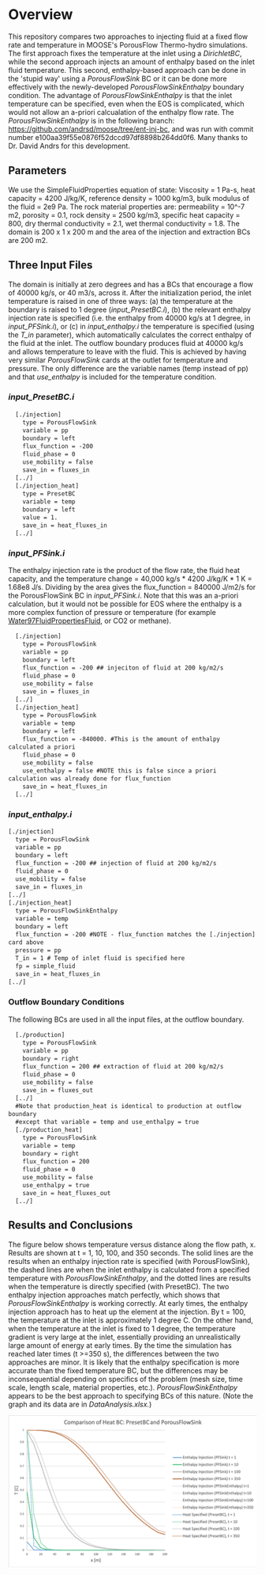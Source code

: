 # Overview

This repository compares two approaches to injecting fluid at a fixed flow rate and temperature in MOOSE's PorousFlow Thermo-hydro simulations. The first approach fixes the temperature at the inlet using a *DirichletBC*, while the second approach injects an amount of enthalpy based on the inlet fluid temperature. This second, enthalpy-based approach can be done in the 'stupid way' using a *PorousFlowSink* BC or it can be done more effectively with the newly-developed *PorousFlowSinkEnthalpy* boundary condition. The advantage of *PorousFlowSinkEnthalpy* is that the inlet temperature can be specified, even when the EOS is complicated, which would not allow an a-priori calcualation of the enthalpy flow rate. The *PorousFlowSinkEnthalpy* is in the following branch: https://github.com/andrsd/moose/tree/ent-inj-bc, and was run with commit number e100aa39f55e0876f52dccd97df8898b264dd0f6. Many thanks to Dr. David Andrs for this development.


## Parameters

We use the SimpleFluidProperties equation of state: Viscosity = 1 Pa-s, heat capacity = 4200 J/kg/K, reference density = 1000 kg/m3, bulk modulus of the fluid = 2e9 Pa.
The rock material properties are: permeability = 10^-7 m2, porosity = 0.1, rock density = 2500 kg/m3, specific heat capacity = 800, dry thermal conductivity = 2.1, wet thermal conductivity = 1.8.
The domain is 200 x 1 x 200 m and the area of the injection and extraction BCs are 200 m2.

## Three Input Files

The domain is initially at zero degrees and has a BCs that encourage a flow of 40000 kg/s, or 40 m3/s, across it. After the initialization period, the inlet temperature is raised in one of three ways: (a) the temperature at the boundary is raised to 1 degree (*input\_PresetBC.i*), (b) the relevant enthalpy injection rate is specified (i.e. the enthalpy from 40000 kg/s at 1 degree, in *input\_PFSink.i*), or (c) in *input_enthalpy.i* the temperature is specified (using the *T_in* parameter), which automatically calculates the correct enthalpy of the fluid at the inlet. The outflow boundary produces fluid at 40000 kg/s and allows temperature to leave with the fluid. This is achieved by having very similar *PorousFlowSink* cards at the outlet for temperature and pressure. The only difference are the variable names (temp instead of pp) and that *use\_enthalpy* is included for the temperature condition.

### *input\_PresetBC.i*

```
  [./injection]
    type = PorousFlowSink
    variable = pp
    boundary = left
    flux_function = -200
    fluid_phase = 0
    use_mobility = false
    save_in = fluxes_in
  [../]
  [./injection_heat]
    type = PresetBC
    variable = temp
    boundary = left
    value = 1.
    save_in = heat_fluxes_in
  [../]
```

### *input\_PFSink.i*

The enthalpy injection rate is the product of the flow rate, the fluid heat capacity, and the temperature change = 40,000 kg/s * 4200 J/kg/K * 1 K = 1.68e8 J/s. Dividing by the area gives the flux\_function = 840000 J/m2/s for the PorousFlowSink BC in *input\_PFSink.i*. Note that this was an a-priori calculation, but it would not be possible for EOS where the enthalpy is a more complex function of pressure or temperature (for example [Water97FluidPropertiesFluid](https://www.mooseframework.org/source/userobjects/Water97FluidProperties.html), or CO2 or methane).

```
  [./injection]
    type = PorousFlowSink
    variable = pp
    boundary = left
    flux_function = -200 ## injeciton of fluid at 200 kg/m2/s
    fluid_phase = 0
    use_mobility = false
    save_in = fluxes_in
  [../]
  [./injection_heat]
    type = PorousFlowSink
    variable = temp
    boundary = left
    flux_function = -840000. #This is the amount of enthalpy calculated a priori
    fluid_phase = 0
    use_mobility = false
    use_enthalpy = false #NOTE this is false since a priori calculation was already done for flux_function
    save_in = heat_fluxes_in
  [../]
```

### *input\_enthalpy.i*

```
[./injection]
  type = PorousFlowSink
  variable = pp
  boundary = left
  flux_function = -200 ## injection of fluid at 200 kg/m2/s
  fluid_phase = 0
  use_mobility = false
  save_in = fluxes_in
[../]
[./injection_heat]
  type = PorousFlowSinkEnthalpy
  variable = temp
  boundary = left
  flux_function = -200 #NOTE - flux_function matches the [./injection] card above
  pressure = pp
  T_in = 1 # Temp of inlet fluid is specified here
  fp = simple_fluid
  save_in = heat_fluxes_in
[../]
```

### Outflow Boundary Conditions

The following BCs are used in all the input files, at the outflow boundary.

```
  [./production]
    type = PorousFlowSink
    variable = pp
    boundary = right
    flux_function = 200 ## extraction of fluid at 200 kg/m2/s
    fluid_phase = 0
    use_mobility = false
    save_in = fluxes_out
  [../]
  #Note that production_heat is identical to production at outflow boundary
  #except that variable = temp and use_enthalpy = true
  [./production_heat]
    type = PorousFlowSink
    variable = temp
    boundary = right
    flux_function = 200
    fluid_phase = 0
    use_mobility = false
    use_enthalpy = true
    save_in = heat_fluxes_out
  [../]
```

## Results and Conclusions

The figure below shows temperature versus distance along the flow path, x. Results are shown at t = 1, 10, 100, and 350 seconds. The solid lines are the results when an enthalpy injection rate is specified (with PorousFlowSink), the dashed lines are when the inlet enthalpy is calculated from a specified temperature with *PorousFlowSinkEnthalpy*, and the dotted lines are results when the temperature is directly specified (with PresetBC).
The two enthalpy injection approaches match perfectly, which shows that *PorousFlowSinkEnthalpy* is working correctly. At early times, the enthalpy injection approach has to heat up the element at the injection. By t = 100, the temperature at the inlet is approximately 1 degree C.
On the other hand, when the temperature at the inlet is fixed to 1 degree, the temperature gradient is very large at the inlet, essentially providing an unrealistically large amount of energy at early times.
By the time the simulation has reached later times (t >=350 s), the differences between the two approaches are minor.
It is likely that the enthalpy specification is more accurate than the fixed temperature BC, but the differences may be inconsequential depending on specifics of the problem (mesh size, time scale, length scale, material properties, etc.).
*PorousFlowSinkEnthalpy* appears to be the best approach to specifying BCs of this nature. (Note the graph and its data are in *DataAnalysis.xlsx.*)

![Tux, the Linux mascot](Heat_BC_comparison2.png)







<!-- ## Overview

This repository compares two approaches to injecting fluid at a fixed flow rate and temperature in MOOSE's PorousFlow Thermo-hydro simulations. The first approach fixes the temperature at the inlet using a DirichletBC, while the second approach injects an amount of enthalpy based on the inlet fluid temperature using a PorousFlowSink BC.

## Details

The domain is initially at zero degrees and has a BCs that encourage a flow of 40000 kg/s, or 40 m3/s, across it (which is accomplished in *input\_initialization.i*). After the initialization period, the inlet temperature is raised in one of two ways: (a) the temperature at the boundary is raised to 1 degree (*input\_PresetBC.i*) or (b) the relevant enthalpy injection rate is specified (i.e. the enthalpy from 40000 kg/s at 1 degree, in *input\_PFSink.i*). The outflow boundary produces fluid at 40000 kg/s and allows temperature to leave with the fluid. This is achieved by having very similar *PorousFlowSink* cards at the outlet for temperature and pressure. The only difference are the variable names (temp instead of pp) and that *use\_enthalpy* is included for the temperature condition.

```
  [./production]
    type = PorousFlowSink
    variable = pp
    boundary = right
    flux_function = 200 ## extraction of fluid at 200 kg/m2/s
    fluid_phase = 0
    use_mobility = false
    save_in = fluxes_out
  [../]
  #Note that production_heat is identical to production at outflow boundary
  #except that variable = temp and use_enthalpy = true
  [./production_heat]
    type = PorousFlowSink
    variable = temp
    boundary = right
    flux_function = 200
    fluid_phase = 0
    use_mobility = false
    use_enthalpy = true
    save_in = heat_fluxes_out
  [../]
```

### Parameters

We use the SimpleFluidProperties equation of state: Viscosity = 1 Pa-s, heat capacity = 4200 J/kg/K, reference density = 1000 kg/m3, bulk modulus of the fluid = 2e9 Pa.
The rock material properties are: permeability = 10^-7 m2, porosity = 0.1, rock density = 2500 kg/m3, specific heat capacity = 800, dry thermal conductivity = 2.1, wet thermal conductivity = 1.8.
The domain is 200 x 1 x 200 m and the area of the injection and extraction BCs are 200 m2.

### <a name="some-id"></a> A-priori calculation of enthalpy injection rate

The enthalpy injection rate is the product of the flow rate, the fluid heat capacity, and the temperature change = 40,000 kg/s * 4200 J/kg/K * 1 K = 1.68e8 J/s. Dividing by the area gives the flux\_function = 840000 J/m2/s for the PorousFlowSink BC in *input\_PFSink.i*.

```
  [./injection_heat]
    type = PorousFlowSink
    variable = temp
    boundary = left
    flux_function = -840000. #This is the amount of enthalpy calculated a priori
    fluid_phase = 0
    use_mobility = false
    use_enthalpy = false #NOTE this is false since a priori calculation was already done for flux_function
    save_in = heat_fluxes_in
  [../]
```

### Results and Interpretation

The figure below shows temperature versus distance along the flow path, x. Results are shown at t = 1, 10, 100, and 350 seconds. The solid lines are the results when an enthalpy injection rate is specified (with PorousFlowSink), and the dotted lines are results when the temperature is directly specified (with PresetBC).
At early times, the enthalpy injection approach has to heat up the element at the injection. By t = 100, the temperature at the inlet is approximately 1 degree C.
On the other hand, when the temperature at the inlet is fixed to 1 degree, the temperature gradient is very large at the inlet, essentially providing an unrealistically large amount of energy at early times.
By the time the simulation has reached later times (t >=350 s), the differences between the two approaches are minor.
It is likely that the enthalpy specification is more accurate than the fixed temperature BC, but the differences may be inconsequential depending on specifics of the problem (mesh size, time scale, length scale, material properties, etc.).

![Tux, the Linux mascot](Heat_BC_comparison.png)


## Injecting Enthalpy with the Real Water EOS

The previous [example](#some-id) used the [SimpleFluidProperties EOS](https://www.mooseframework.org/source/userobjects/SimpleFluidProperties.html), which allowed us to calculate the enthalpy injection rate a priori. If we want to use a more complex EOS, like [Water97FluidPropertiesFluid](https://www.mooseframework.org/source/userobjects/Water97FluidProperties.html), then we cannot calculate the enthalpy injection rate a priori, because we do not know how the enthalpy will evolve as a function of the changin

### Andy's suggestions

#### SpecificEnthalpyAux

Look into *SpecificEnthalpyAux*. This seems to take the value of specific enthalpy, h [J/kg].

```
[AuxKernels]
  [./pressure_ak]
    type = ConstantAux
    variable = pressure
    value = 10e6
  [../]
  [./temperature_ak]
    type = ConstantAux
    variable = temperature
    value = 400.0
  [../]
  [./specific_enthalpy_ak]
    type = SpecificEnthalpyAux
    variable = specific_enthalpy
    fp = eos
    p = pressure
    T = temperature
  [../]
[]
```

This AuxKernel reports the value of specific enthalpy, h [J/kg]. For the [SimpleFluidProperties EOS](https://www.mooseframework.org/source/userobjects/SimpleFluidProperties.html), we can confirm that if porepressure_coefficient = 0, h = Cv*T = (4186 J/kg/K)(400 K) = 1.67e6 J/kg. This shows that the reference temperature for the SimpleFluidProperties is T = 0, i.e. h = 0 when T = 0. See *specific_enthalpy_aux_SimpleFluidProperties.i*.

Is the reference temperature also 0 for the Water97FluidProperties? **No, T = 273.15, P = 42000 Pa leads to h = 0.57 J/kg, very close to zero**. Check in *specific_enthalpy_aux_Water97.i*. When inspecting *Water97FluidProperties.C*, the enthalpy calculation *h_from_p_T(P,T)* checks which region the P and T fall into, which seems to decide if the water is a liquid, gas, or supercritical (and maybe some other region too). Depending on which region it falls into, the enthalpy is calculated with something like the following:

```
enthalpy = _Rw * _T_star[0] * dgamma1_dtau(pi, tau);
```

**The next question is how to access the enthalpy at a nodal point within a domain**. Look at the work done in my *THM_single_phase/THM_clean.i* directory. I can confirm that this is done correctly with [Postprocessors] (probably with a PointValue but SideAverageValue and FunctionValuePostprocessor also exist). The steps are:

- Copy *input_PresetBC.i* to *output_enthalpy.i*, and add a PointValue or SideAverageValue [Postprocessor] that outputs the specific enthalpy from SpecificEnthalpyAux [AuxKernel].
  - Confirm that it gives the enthalpy corresponding to the inlet and outlet temperature at the inlet and outlet sides. The result for h can be calculated a priori since the SimpleFluidProperties EOS is used.
- Then copy these [Postprocessors] and [AuxKernels] to a file based on *input_PFSink.i*.
  - Check to see that the specific enthalpy approaches that of h(Tin) from before, again using SimpleFluidProperties.
- Then alter this input file to specify the input enthalpy based on the local pressure and the specified inlet Temperature, using a function or an AuxKernel like Phil Schaedle recommends. See if it is possible to specify inlet T but read the inlet P from the node in this approach. If so, then it can be used later with the Water97FluidProperties to inject enthalpy at a fixed Tin.

```
[./effective_fluid_pressure_at_wellbore]
  type = PointValue
  variable = effective_fluid_pressure
  point = '0 0 0'
  # execute_on = timestep_begin
  execute_on = timestep_end
  use_displaced_mesh = false
[../]
```

### To do

- Look for *SpecificEnthalpyAux* example. Can I output the enthalpy at a fixed P, T?

### David Andrs (from INL) branch with solution

- He wrote an input file, which is compatible with his branch (https://github.com/andrsd/moose/tree/ent-inj-bc), called *input_enthalpy.i*. That mimics *input_PFSink.i*, but the difference is the boundary condition is:

```
[./injection_heat]
  type = PorousFlowSinkEnthalpy
  variable = temp
  boundary = left
  flux_function = -200 ## The flux_function matches the [./injection] card above!
  pressure = pp
  T_in = 1 ## This is the inlet temperature.
  fp = simple_fluid
  save_in = heat_fluxes_in
[../]
```

This is different from the *input_PFSink.i*:

```
[./injection_heat]
  type = PorousFlowSink
  variable = temp
  boundary = left
  flux_function = -840000. #This is the amount of enthalpy calculated a priori
  fluid_phase = 0
  use_mobility = false
  use_enthalpy = false #NOTE this is false since a priori calculation was already done for flux_function
  save_in = heat_fluxes_in
[../]
```

- How to check out his branch without messing up the rest of my MOOSE?
  - A branch is still attached to the main 'trunk' of the code, and depends on it
  - A fork (i.e. another way of saying clone or copy) copies all the code (including the branches) and would be able to stand on its own, if the main trunk were deleted or altered.
  - If Andrs has a branch, I should be able to check it out. -->
